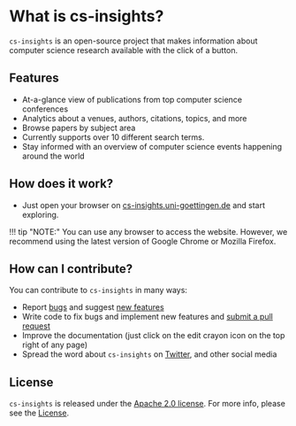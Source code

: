 # What is cs-insights?

`cs-insights` is an open-source project that makes information about computer science research available with the click of a button.

## Features

- At-a-glance view of publications from top computer science conferences
- Analytics about a venues, authors, citations, topics, and more
- Browse papers by subject area
- Currently supports over 10 different search terms.
- Stay informed with an overview of computer science events happening around the world

## How does it work?
- Just open your browser on [cs-insights.uni-goettingen.de](https://cs-insights.uni-goettingen.de) and start exploring.

!!! tip "NOTE:"
    You can use any browser to access the website. However, we recommend using the latest version of Google Chrome or Mozilla Firefox.

## How can I contribute?
You can contribute to `cs-insights` in many ways:

- Report [bugs](https://github.com/gipplab/cs-insights-main/issues/new?assignees=&labels=&template=bug_report.md&title=) and suggest [new features](https://github.com/gipplab/cs-insights-main/issues/new?assignees=&labels=&template=feature_request.md&title=)
- Write code to fix bugs and implement new features and [submit a pull request](https://github.com/gipplab/cs-insights-main/pulls)
- Improve the documentation (just click on the edit crayon icon on the top right of any page)
- Spread the word about `cs-insights` on [Twitter](https://twitter.com/intent/tweet/?text=Analyzing%20computer%20science%20publications%20with%20CS-Insights%20is%20such%20a%20thrill.&via=jpwahle&url=https%3A%2F%2Fwww.cs-insights.uni-goettingen.de), and other social media

## License

`cs-insights` is released under the [Apache 2.0 license](https://opensource.org/licenses/Apache-2.0).
For more info, please see the [License](./license.md).

